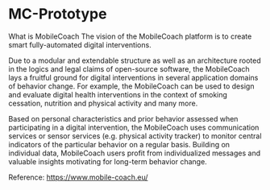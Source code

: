 # MC-Prototype

What is MobileCoach
The vision of the MobileCoach platform is to create smart fully-automated digital interventions.

Due to a modular and extendable structure as well as an architecture rooted in the logics and legal claims of open-source software, the MobileCoach lays a fruitful ground for digital interventions in several application domains of behavior change. For example, the MobileCoach can be used to design and evaluate digital health interventions in the context of smoking cessation, nutrition and physical activity and many more.

Based on personal characteristics and prior behavior assessed when participating in a digital intervention, the MobileCoach uses communication services or sensor services (e.g. physical activity tracker) to monitor central indicators of the particular behavior on a regular basis. Building on individual data, MobileCoach users profit from individualized messages and valuable insights motivating for long-term behavior change.

Reference: https://www.mobile-coach.eu/
